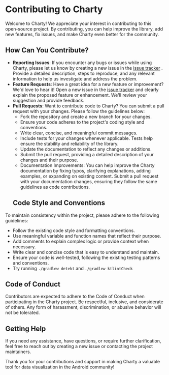 # Contributing to Charty

Welcome to Charty! We appreciate your interest in contributing to this open-source project. By contributing, you can help improve the library, add new features, fix issues, and make Charty even better for the community.
## How Can You Contribute? 
- **Reporting Issues**: If you encounter any bugs or issues while using Charty, please let us know by creating a new issue in the [issue tracker](https://github.com/hi-manshu/Charty/issues) . Provide a detailed description, steps to reproduce, and any relevant information to help us investigate and address the problem. 
- **Feature Requests**: Have a great idea for a new feature or improvement? We'd love to hear it! Open a new issue in the [issue tracker](https://github.com/hi-manshu/Charty/issues)  and clearly explain the proposed feature or enhancement. We'll review your suggestion and provide feedback. 
- **Pull Requests**: Want to contribute code to Charty? You can submit a pull request with your changes. Please follow the guidelines below: 
  - Fork the repository and create a new branch for your changes. 
  - Ensure your code adheres to the project's coding style and conventions. 
  - Write clear, concise, and meaningful commit messages. 
  - Include tests for your changes whenever applicable. Tests help ensure the stability and reliability of the library. 
  - Update the documentation to reflect any changes or additions. 
  - Submit the pull request, providing a detailed description of your changes and their purpose. 
  - Documentation Improvements: You can help improve the Charty documentation by fixing typos, clarifying explanations, adding examples, or expanding on existing content. Submit a pull request with your documentation changes, ensuring they follow the same guidelines as code contributions.
  ## Code Style and Conventions

To maintain consistency within the project, please adhere to the following guidelines: 
- Follow the existing code style and formatting conventions. 
- Use meaningful variable and function names that reflect their purpose. 
- Add comments to explain complex logic or provide context when necessary. 
- Write clear and concise code that is easy to understand and maintain. 
- Ensure your code is well-tested, following the existing testing patterns and conventions.
- Try running `./gradlew detekt` and `./gradlew ktlintCheck`
## Code of Conduct

Contributors are expected to adhere to the Code of Conduct when participating in the Charty project. Be respectful, inclusive, and considerate of others. Any form of harassment, discrimination, or abusive behavior will not be tolerated.
## Getting Help

If you need any assistance, have questions, or require further clarification, feel free to reach out by creating a new issue or contacting the project maintainers.

Thank you for your contributions and support in making Charty a valuable tool for data visualization in the Android community!
